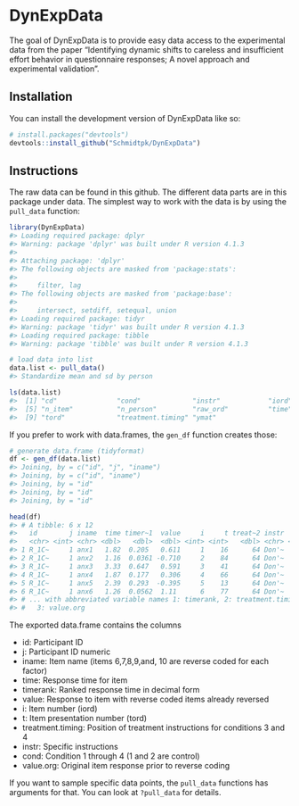 
<!-- README.md is generated from README.Rmd. Please edit that file -->

# DynExpData

<!-- badges: start -->
<!-- badges: end -->

The goal of DynExpData is to provide easy data access to the
experimental data from the paper “Identifying dynamic shifts to careless
and insufficient effort behavior in questionnaire responses; A novel
approach and experimental validation”.

## Installation

You can install the development version of DynExpData like so:

``` r
# install.packages("devtools")
devtools::install_github("Schmidtpk/DynExpData")
```

## Instructions

The raw data can be found in this github. The different data parts are
in this package under data. The simplest way to work with the data is by
using the `pull_data` function:

``` r
library(DynExpData)
#> Loading required package: dplyr
#> Warning: package 'dplyr' was built under R version 4.1.3
#> 
#> Attaching package: 'dplyr'
#> The following objects are masked from 'package:stats':
#> 
#>     filter, lag
#> The following objects are masked from 'package:base':
#> 
#>     intersect, setdiff, setequal, union
#> Loading required package: tidyr
#> Warning: package 'tidyr' was built under R version 4.1.3
#> Loading required package: tibble
#> Warning: package 'tibble' was built under R version 4.1.3

# load data into list
data.list <- pull_data()
#> Standardize mean and sd by person

ls(data.list)
#>  [1] "cd"               "cond"             "instr"            "iord"            
#>  [5] "n_item"           "n_person"         "raw_ord"          "time"            
#>  [9] "tord"             "treatment.timing" "ymat"
```

If you prefer to work with data.frames, the `gen_df` function creates
those:

``` r
# generate data.frame (tidyformat)
df <- gen_df(data.list)
#> Joining, by = c("id", "j", "iname")
#> Joining, by = c("id", "iname")
#> Joining, by = "id"
#> Joining, by = "id"
#> Joining, by = "id"

head(df)
#> # A tibble: 6 x 12
#>   id        j iname  time timer~1  value     i     t treat~2 instr  cond value~3
#>   <chr> <int> <chr> <dbl>   <dbl>  <dbl> <int> <int>   <dbl> <chr> <dbl>   <dbl>
#> 1 R_1C~     1 anx1   1.82  0.205   0.611     1    16      64 Don'~     4   0.611
#> 2 R_1C~     1 anx2   1.16  0.0361 -0.710     2    84      64 Don'~     4  -0.710
#> 3 R_1C~     1 anx3   3.33  0.647   0.591     3    41      64 Don'~     4   0.591
#> 4 R_1C~     1 anx4   1.87  0.177   0.306     4    66      64 Don'~     4   0.306
#> 5 R_1C~     1 anx5   2.39  0.293  -0.395     5    13      64 Don'~     4  -0.395
#> 6 R_1C~     1 anx6   1.26  0.0562  1.11      6    77      64 Don'~     4   5.89 
#> # ... with abbreviated variable names 1: timerank, 2: treatment.timing,
#> #   3: value.org
```

The exported data.frame contains the columns

- id: Participant ID
- j: Participant ID numeric
- iname: Item name (items 6,7,8,9,and, 10 are reverse coded for each
  factor)
- time: Response time for item
- timerank: Ranked response time in decimal form
- value: Response to item with reverse coded items already reversed  
- i: Item number (iord)
- t: Item presentation number (tord)
- treatment.timing: Position of treatment instructions for conditions 3
  and 4
- instr: Specific instructions
- cond: Condition 1 through 4 (1 and 2 are control)
- value.org: Original item response prior to reverse coding

If you want to sample specific data points, the `pull_data` functions
has arguments for that. You can look at `?pull_data` for details.
